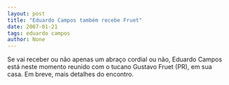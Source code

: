 ```yaml
---
layout: post
title: "Eduardo Campos também recebe Fruet"
date: 2007-01-21
tags: eduardo campos
author: None
---
```

Se vai receber ou não apenas um abraço cordial ou não, Eduardo Campos está neste momento reunido com o tucano Gustavo Fruet (PR), em sua casa.
Em breve, mais detalhes do encontro. 